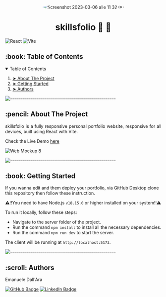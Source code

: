 <p align="center"> 
  <img alt="Screenshot 2023-03-06 alle 11 32 00" src="https://github.com/LeleDallas/skillsfolio/assets/71103219/6b6adf31-01cd-4999-ab50-4a4e5e76149c" height="auto" width="auto" style="border-radius:100%" >
</p>



<h1 align="center"> skillsfolio 💼 🧠 </h1>

<span>
  <img alt="React" src="https://img.shields.io/badge/react-%2320232a.svg?style=for-the-badge&logo=react&logoColor=%2361DAFB">
</span>
<span>
  <img alt="Vite" src="https://img.shields.io/badge/vite-%23646CFF.svg?style=for-the-badge&logo=vite&logoColor=white">
</span>

<!-- TABLE OF CONTENTS -->
<h2 id="table-of-contents"> :book: Table of Contents</h2>

<details open="open">
  <summary>Table of Contents</summary>
  <ol>
    <li><a href="#about-the-project"> ➤ About The Project</a></li>
    <li><a href="#getting-started"> ➤ Getting Started</a></li>
    <li><a href="#authors"> ➤ Authors</a></li>
  </ol>
</details>

![-----------------------------------------------------](https://raw.githubusercontent.com/andreasbm/readme/master/assets/lines/rainbow.png)

<!-- ABOUT THE PROJECT -->
<h2 id="about-the-project"> :pencil: About The Project</h2>

<p align="justify"> 
skillsfolio is a fully responsive personal portfolio website, responsive for all devices, built using React with Vite.
</p>

Check the Live Demo [here](https://leledallas.github.io/skillsfolio/)

![Web Mockup 8](https://github.com/LeleDallas/skillsfolio/assets/71103219/f7e972c3-b738-4ef4-bb5f-9f189cb392fa)



![-----------------------------------------------------](https://raw.githubusercontent.com/andreasbm/readme/master/assets/lines/rainbow.png)

<!-- GETTING STARTED -->
<h2 id="getting-started"> :book: Getting Started</h2>

If you wanna edit and them deploy your portfolio, via GitHub Desktop clone this repository then follow these instruction.

⚠️‼️You need to have Node.js `v18.15.0` or higher installed on your system‼️⚠️

To run it locally, follow these steps:

- Navigate to the server folder of the project.
- Run the command `npm install` to install all the necessary dependencies.
- Run the command `npm run dev` to start the server.


The client will be running at `http://localhost:5173`.

![-----------------------------------------------------](https://raw.githubusercontent.com/andreasbm/readme/master/assets/lines/rainbow.png)


<!-- Authors -->
<h2 id="authors"> :scroll: Authors</h2>

Emanuele Dall'Ara

[![GitHub Badge](https://img.shields.io/badge/GitHub-100000?style=for-the-badge&logo=github&logoColor=white)](https://github.com/LeleDallas)
[![LinkedIn Badge](https://img.shields.io/badge/LinkedIn-0077B5?style=for-the-badge&logo=linkedin&logoColor=white)](https://www.linkedin.com/in/emanuele-dall-ara-40b3311a7/)


